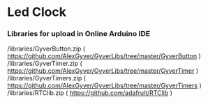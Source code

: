 # Led Clock
### Libraries for upload in Online Arduino IDE
/libraries/GyverButton.zip ( https://github.com/AlexGyver/GyverLibs/tree/master/GyverButton )  
/libraries/GyverTimer.zip ( https://github.com/AlexGyver/GyverLibs/tree/master/GyverTimer )  
/libraries/GyverTimers.zip ( https://github.com/AlexGyver/GyverLibs/tree/master/GyverTimers )  
/libraries/RTClib.zip ( https://github.com/adafruit/RTClib )  